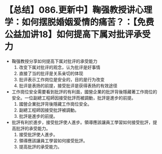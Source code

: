 # 【总结】086.更新中】鞠强教授讲心理学：如何摆脱婚姻爱情的痛苦？：【免费公益加讲18】如何提高下属对批评承受力

-   鞠强教授分享如何提高下属对批评的承受能力
    1.  改变下属对批评的观念，认为批评是好事情
    2.  直接了当的批评是关系亲切的体现
    3.  批评表示工作岗位是安全的，目的是行为改变
    4.  批评是表扬的前提，接受批评是获得表扬的有效途径
-   工作崗位安全需要看到批評的有利面，國營企業的批評背後隱藏著工作崗位的安全。一位副總工程師因接受批評而被調動，批評是進步的前提。
    1.  國營企業批評背後隱藏工作崗位安全。
    2.  副總工程師因接受批評被調動。
    3.  批評是進步的前提。
-   批評有利於進步，接受批評使人進步。領導應該讓員工學習如何接受批評，提高批評的承受能力。
    1.  接受批評使人進步。
    2.  領導應該讓員工學習如何接受批評。
    3.  提高批評的承受能力。